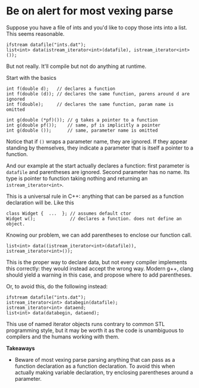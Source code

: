 # Be on alert for most vexing parse

Suppose you have a file of ints and you'd like to copy those ints into a list.
This seems reasonable.

```
ifstream datafile("ints.dat");
list<int> data(istream_iterator<int>(datafile), istream_iterator<int>());
```

But not really.
It'll compile but not do anything at runtime.

Start with the basics
```
int f(double d);   // declares a function
int f(double (d)); // declares the same function, parens around d are ignored
int f(double);     // declares the same function, param name is omitted

int g(double (*pf)()); // g takes a pointer to a function
int g(double pf());    // same, pf is implicitly a pointer
int g(double ());      // same, parameter name is omitted
```

Notice that if `()` wraps a parameter name, they are ignored. If they appear standing by themselves, they indicate a parameter that is itself a pointer to a function.

And our example at the start actually declares a function: first parameter is `datafile` and parentheses are ignored. Second parameter has no name. Its type is pointer to function taking nothing and returning an `istream_iterator<int>`.

This is a universal rule in C++: anything that can be parsed as a function declaration will be.
Like this
```
class Widget {  ...  }; // assumes default ctor
Widget w();             // declares a function. does not define an object.
```

Knowing our problem, we can add parentheses to enclose our function call.
```
list<int> data((istream_iterator<int>(datafile)), istream_iterator<int>());
```

This is the proper way to declare data, but not every compiler implements this correctly: they would instead accept the wrong way.
Modern g++, clang should yield a warning in this case, and propose where to add parentheses.

Or, to avoid this, do the following instead:
```
ifstream datafile("ints.dat");
istream_iterator<int> databegin(datafile);
istream_iterator<int> dataend;
list<int> data(databegin, dataend);
```
This use of named iterator objects runs contrary to common STL programming style, but it may be worth it as the code is unambiguous to compilers and the humans working with them.

**Takeaways**
* Beware of most vexing parse parsing anything that can pass as a function declaration as a function declaration. To avoid this when actually making variable declaration, try enclosing parentheses around a parameter.

